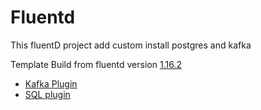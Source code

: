 # Fluentd
This fluentD project add custom install postgres and kafka

Template Build from fluentd version [1.16.2](https://github.com/fluent/fluentd-docker-image/blob/a4dd65768ec1819574e570716955276c9089326a/v1.16/alpine/Dockerfile)
- [Kafka Plugin](https://github.com/fluent/fluent-plugin-kafka)
- [SQL plugin](https://github.com/fluent/fluent-plugin-sql)